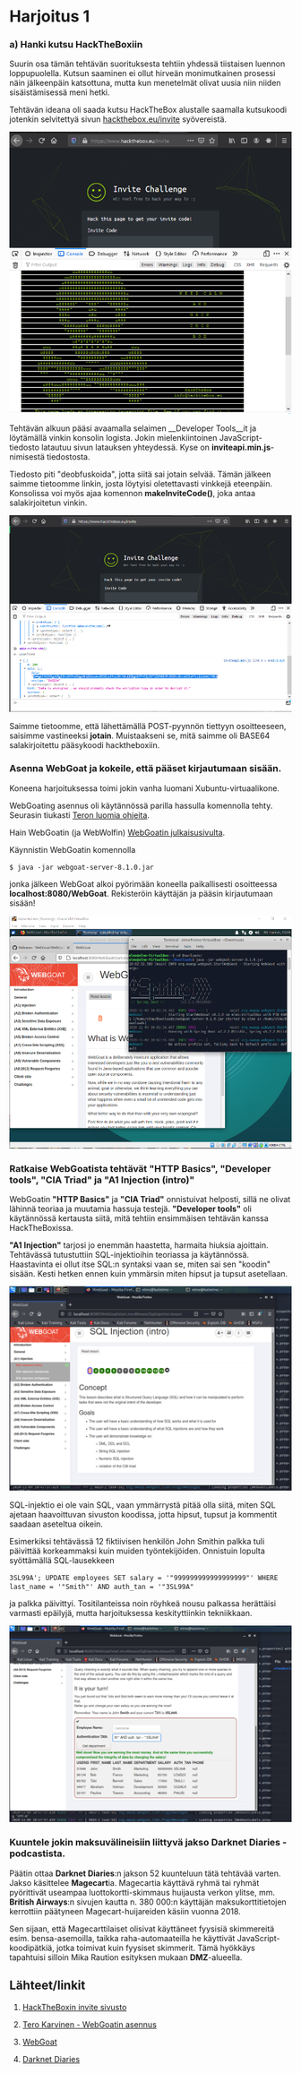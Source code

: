 # Harjoitus 1

### a) Hanki kutsu HackTheBoxiin

Suurin osa tämän tehtävän suorituksesta tehtiin yhdessä tiistaisen luennon loppupuolella. Kutsun saaminen ei ollut hirveän monimutkainen prosessi näin jälkeenpäin katsottuna, mutta kun menetelmät olivat uusia niin niiden sisäistämisessä meni hetki.

Tehtävän ideana oli saada kutsu HackTheBox alustalle saamalla kutsukoodi jotenkin selvitettyä sivun [hackthebox.eu/invite](www.hackthebox.eu/invite) syövereistä.

![kuva1](./Kuvat/hackthebox001.png)

Tehtävän alkuun pääsi avaamalla selaimen __Developer Tools__it ja löytämällä vinkin konsolin logista. Jokin mielenkiintoinen JavaScript-tiedosto latautuu sivun latauksen yhteydessä. Kyse on **inviteapi.min.js**-nimisestä tiedostosta.

Tiedosto piti "deobfuskoida", jotta siitä sai jotain selvää. Tämän jälkeen saimme tietoomme linkin, josta löytyisi oletettavasti vinkkejä eteenpäin. Konsolissa voi myös ajaa komennon **makeInviteCode()**, joka antaa salakirjoitetun vinkin. 

![kuva2](./Kuvat/hackthebox002.png)

Saimme tietoomme, että lähettämällä POST-pyynnön tiettyyn osoitteeseen, saisimme vastineeksi **jotain**. Muistaakseni se, mitä saimme oli BASE64 salakirjoitettu pääsykoodi hacktheboxiin.

### Asenna WebGoat ja kokeile, että pääset kirjautumaan sisään.

Koneena harjoituksessa toimi jokin vanha luomani Xubuntu-virtuaalikone.

WebGoating asennus oli käytännössä parilla hassulla komennolla tehty. Seurasin tiukasti [Teron luomia ohjeita](http://terokarvinen.com/2020/install-webgoat-web-pentest-practice-target/).

Hain WebGoatin (ja WebWolfin) [WebGoatin julkaisusivulta](https://github.com/WebGoat/WebGoat/releases).

Käynnistin WebGoatin komennolla

	$ java -jar webgoat-server-8.1.0.jar

jonka jälkeen WebGoat alkoi pyörimään koneella paikallisesti osoitteessa **localhost:8080/WebGoat**. Rekisteröin käyttäjän ja pääsin kirjautumaan sisään!

![kuva3](./Kuvat/webgoat001.png)

### Ratkaise WebGoatista tehtävät "HTTP Basics", "Developer tools", "CIA Triad" ja "A1 Injection (intro)"

WebGoatin **"HTTP Basics"** ja **"CIA Triad"** onnistuivat helposti, sillä ne olivat lähinnä teoriaa ja muutamia hassuja testejä. **"Developer tools"** oli käytännössä kertausta siitä, mitä tehtiin ensimmäisen tehtävän kanssa HackTheBoxissa.

**"A1 Injection"** tarjosi jo enemmän haastetta, harmaita hiuksia ajoittain. Tehtävässä tutustuttiin SQL-injektioihin teoriassa ja käytännössä. Haastavinta ei ollut itse SQL:n syntaksi vaan se, miten sai sen "koodin" sisään. Kesti hetken ennen kuin ymmärsin miten hipsut ja tupsut asetellaan.

![kuva4](./Kuvat/webgoat003.png)

SQL-injektio ei ole vain SQL, vaan ymmärrystä pitää olla siitä, miten SQL ajetaan haavoittuvan sivuston koodissa, jotta hipsut, tupsut ja kommentit saadaan aseteltua oikein.

Esimerkiksi tehtävässä 12 fiktiivisen henkilön John Smithin palkka tuli päivittää korkeammaksi kuin muiden työntekijöiden. Onnistuin lopulta syöttämällä SQL-lausekkeen

	3SL99A'; UPDATE employees SET salary = '"999999999999999999"' WHERE last_name = '"Smith"' AND auth_tan = '"3SL99A"

ja palkka päivittyi. Tositilanteissa noin röyhkeä nousu palkassa herättäisi varmasti epäilyjä, mutta harjoituksessa keskityttiinkin tekniikkaan.

![kuva4](./Kuvat/webgoat004.png)

### Kuuntele jokin maksuvälineisiin liittyvä jakso Darknet Diaries -podcastista.

Päätin ottaa **Darknet Diaries**:n jakson 52 kuunteluun tätä tehtävää varten. Jakso käsittelee **Magecart**ia. Magecartia käyttävä ryhmä tai ryhmät pyörittivät useampaa luottokortti-skimmaus huijausta verkon ylitse, mm. **British Airways**:n sivujen kautta n. 380 000:n käyttäjän maksukorttitietojen kerrottiin päätyneen Magecart-huijareiden käsiin vuonna 2018. 

Sen sijaan, että Magecarttilaiset olisivat käyttäneet fyysisiä skimmereitä esim. bensa-asemoilla, taikka raha-automaateilla he käyttivät JavaScript-koodipätkiä, jotka toimivat kuin fyysiset skimmerit. Tämä hyökkäys tapahtuisi silloin Mika Raution esityksen mukaan **DMZ**-alueella.


## Lähteet/linkit

1. [HackTheBoxin invite sivusto](https://www.hackthebox.eu/invite)

2. [Tero Karvinen - WebGoatin asennus](http://terokarvinen.com/2020/install-webgoat-web-pentest-practice-target/)

3. [WebGoat](https://github.com/WebGoat/WebGoat/releases)

4. [Darknet Diaries](https://darknetdiaries.com/)
